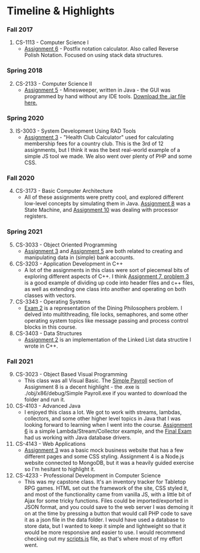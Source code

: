 # Timeline & Highlights
### Fall 2017
1. CS-1113 - Computer Science I
    * [Assignment 6](https://github.com/kadenscroggins/undergrad-code/blob/main/CS-1113-60992/Programs/Program6/PostFix.java) - Postfix notation calculator. Also called Reverse Polish Notation. Focused on using stack data structures.
### Spring 2018
2. CS-2133 - Computer Science II
    * [Assignment 5](https://github.com/kadenscroggins/undergrad-code/tree/main/CS-2133-20918/assn5) - Minesweeper, written in Java - the GUI was programmed by hand without any IDE tools. [Download the .jar file here.](https://github.com/kadenscroggins/undergrad-code/releases/download/Runnable/Minesweeper.jar)
### Spring 2020
3. IS-3003 - System Development Using RAD Tools
    * [Assignment 3](https://github.com/kadenscroggins/undergrad-code/blob/main/IS-3003-30463/assignment3/assignment3-js.html) - "Health Club Calculator" used for calculating membership fees for a country club. This is the 3rd of 12 assignments, but I think it was the best real-world example of a simple JS tool we made. We also went over plenty of PHP and some CSS.
### Fall 2020
4. CS-3173 - Basic Computer Architecture
    * All of these assignments were pretty cool, and explored different low-level concepts by simulating them in Java. [Assignment 8](https://github.com/kadenscroggins/undergrad-code/blob/main/CS-3173-20256/assignment8/Assignment8.java) was a State Machine, and [Assignment 10](https://github.com/kadenscroggins/undergrad-code/blob/main/CS-3173-20256/assignment10/Assignment10.java) was dealing with processor registers.
### Spring 2021
5. CS-3033 - Object Oriented Programming
    * [Assignment 3](https://github.com/kadenscroggins/undergrad-code/blob/main/CS-3033-31270/Assignment%203/Assignment3.java) and [Assignment 5](https://github.com/kadenscroggins/undergrad-code/blob/main/CS-3033-31270/Assignment%205/Assignment5.java) are both related to creating and manipulating data in (simple) bank accounts.
6. CS-3203 - Application Development in C++
    * A lot of the assignments in this class were sort of piecemeal bits of exploring different aspects of C++. I think [Assignment 7, problem 3](https://github.com/kadenscroggins/undergrad-code/tree/main/CS-3203-30419/Assignment7/Problem%203) is a good example of dividing up code into header files and c++ files, as well as extending one class into another and operating on both classes with vectors.
7. CS-3343 - Operating Systems
    * [Exam 2](https://github.com/kadenscroggins/undergrad-code/tree/main/CS-3343-31976/cs%203343%20exam%202%20java%20files%20spring%202021) is a representation of the Dining Philosophers problem. I delved into multithreading, file locks, semaphores, and some other operating system topics like message passing and process control blocks in this course.
8. CS-3403 - Data Structures
    * [Assignment 2](https://github.com/kadenscroggins/undergrad-code/tree/main/CS-3403-32066/Assignment2) is an implementation of the Linked List data structire I wrote in C++.
### Fall 2021
9. CS-3023 - Object Based Visual Programming
    * This class was all Visual Basic. The [Simple Payroll](https://github.com/kadenscroggins/undergrad-code/tree/main/CS-3023-23404/Assignment%208/Simple%20Payroll) section of Assignment 8 is a decent highlight - the .exe is ./obj/x86/debug/Simple Payroll.exe if you wanted to download the folder and run it.
10. CS-4103 - Advanced Java
    * I enjoyed this class a lot. We got to work with streams, lambdas, collectors, and some other higher level topics in Java that I was looking forward to learning when I went into the course. [Assignment 6](https://github.com/kadenscroggins/undergrad-code/blob/main/CS-4103-23401/Assignment%206/Lambda.java) is a simple Lambda/Stream/Collector example, and the [Final Exam](https://github.com/kadenscroggins/undergrad-code/blob/main/CS-4103-23401/Final/Problem9.java) had us working with Java database drivers.
11. CS-4143 - Web Applications
    * [Assignment 3](https://github.com/kadenscroggins/undergrad-code/tree/main/CS-4143-23402/Assignment%203) was a basic mock business website that has a few different pages and some CSS styling. Assignment 4 is a Node.js website connected to MongoDB, but it was a heavily guided exercise so I'm hesitant to highlight it.
12. CS-4233 - Professional Development in Computer Science
    * This was my capstone class. It's an inventory tracker for Tabletop RPG games. HTML set out the framework of the site, CSS styled it, and most of the functionality came from vanilla JS, with a little bit of Ajax for some tricky functions. Files could be imported/exported in JSON format, and you could save to the web server I was demoing it on at the time by pressing a button that would call PHP code to save it as a json file in the data folder. I would have used a database to store data, but I wanted to keep it simple and lightweight so that it would be more responsive and easier to use. I would recommend checking out my [scripts.js](https://github.com/kadenscroggins/undergrad-code/blob/main/CS-4233-23410/scripts.js) file, as that's where most of my effort went.
